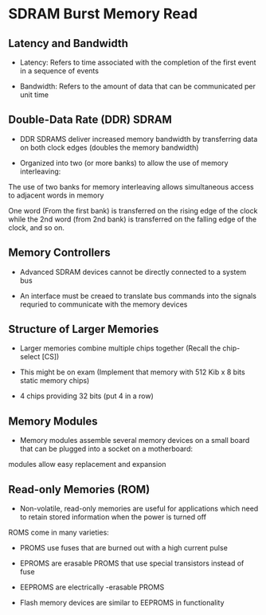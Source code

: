 # SDRAM Burst Memory Read

## Latency and Bandwidth

- Latency: Refers to time associated with the completion of the first event in a sequence of events

- Bandwidth: Refers to the amount of data that can be communicated per unit time

## Double-Data Rate (DDR) SDRAM

- DDR SDRAMS deliver increased memory bandwidth by transferring data on both clock edges (doubles the memory bandwidth)

- Organized into two (or more banks) to allow the use of memory interleaving:

The use of two banks for memory interleaving allows simultaneous access to adjacent words in memory

One word (From the first bank) is transferred on the rising edge of the clock while the 2nd word (from 2nd bank) is transferred
on the falling edge of the clock, and so on.

## Memory Controllers

- Advanced SDRAM devices cannot be directly connected to a system bus

- An interface must be creaed to translate bus commands into the signals requried to communicate with the memory devices

## Structure of Larger Memories

- Larger memories combine multiple chips together (Recall the chip-select [CS])

- This might be on exam (Implement that memory with 512 Kib x 8 bits static memory chips)

 - 4 chips providing 32 bits (put 4 in a row) 

## Memory Modules

- Memory modules assemble several memory devices on a small board that can be plugged into a socket on a motherboard:

modules allow easy replacement and expansion

## Read-only Memories (ROM)

- Non-volatile, read-only memories are useful for applications which need to retain stored information when the power is turned off

ROMS come in many varieties:

- PROMS use fuses that are burned out with a high current pulse

- EPROMS are erasable PROMS that use special transistors instead of fuse

- EEPROMS are electrically -erasable PROMS

- Flash memory devices are similar to EEPROMS in functionality
